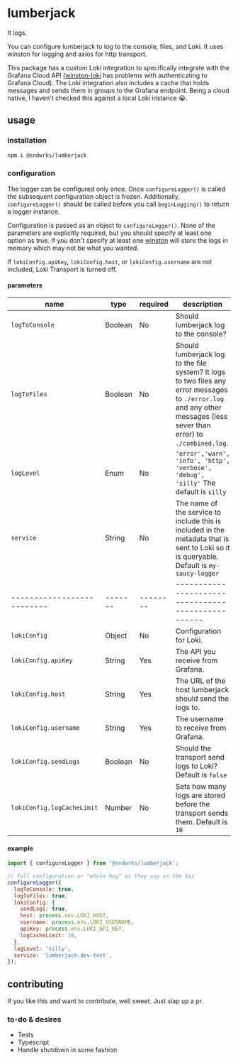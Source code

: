 # lumberjack

It logs.

You can configure lumberjack to log to the console, files, and Loki. It uses winston for logging and axios for http transport.

This package has a custom Loki integration to specifically integrate with the Grafana Cloud API ([winston-loki](https://github.com/JaniAnttonen/winston-loki) has problems with authenticating to Grafana Cloud). The Loki integration also includes a cache that holds messages and sends them in groups to the Grafana endpoint. Being a cloud native, I haven't checked this against a local Loki instance 😭.

## usage

### installation

```sh
npm i @sndwrks/lumberjack
```

### configuration

The logger can be configured only once. Once `configureLogger()` is called the subsequent configuration object is frozen. Additionally, `configureLogger()` should be called before you call `beginLogging()` to return a logger instance.

Configuration is passed as an object to `configureLogger()`. None of the parameters are explicitly required, but you should specify at least one option as true. If you don't specify at least one [winston](https://github.com/winstonjs/winston) will store the logs in memory which may not be what you wanted.

If `lokiConfig.apiKey`, `lokiConfig.host`, or `lokiConfig.username` are not included, Loki Transport is turned off.

#### parameters
| name                       | type    | required | description                                        |
| -------------------------- | ------- | -------- | -------------------------------------------------- |
| `logToConsole`             | Boolean | No       | Should lumberjack log to the console?              |
| `logToFiles`               | Boolean | No       | Should lumberjack log to the file system? It logs to two files any error messages to `./error.log` and any other messages (less sever than error) to `./combined.log`. |
| `logLevel`                 | Enum    | No       | `'error','warn', 'info', 'http', 'verbose', 'debug', 'silly'` The default is `silly`|
| `service`                  | String  | No       | The name of the service to include this is included in the metadata that is sent to Loki so it is queryable. Default is `my-saucy-logger`  |
| -------------------------- | ------- | -------- | -------------------------------------------------- |
| `lokiConfig`               | Object  | No       | Configuration for Loki.                            |
| `lokiConfig.apiKey`        | String  | Yes      | The API you receive from Grafana.                  |
| `lokiConfig.host`          | String  | Yes      | The URL of the host lumberjack should send the logs to. |
| `lokiConfig.username`      | String  | Yes      | The username to receive from Grafana.              |
| `lokiConfig.sendLogs`      | Boolean | No       | Should the transport send logs to Loki? Default is `false` |
| `lokiConfig.logCacheLimit` | Number  | No       | Sets how many logs are stored before the transport sends them. Default is `10` |

#### example
```js
import { configureLogger } from '@sndwrks/lumberjack';

// full configuration or "whole hog" as they say in the biz
configureLogger({
  logToConsole: true,
  logToFiles: true,
  lokiConfig: {
    sendLogs: true,
    host: process.env.LOKI_HOST,
    username: process.env.LOKI_USERNAME,
    apiKey: process.env.LOKI_API_KEY,
    logCacheLimit: 10,
  },
  logLevel: 'silly',
  service: 'lumberjack-dev-test',
});
```

## contributing

If you like this and want to contribute, well sweet. Just slap up a pr.

### to-do & desires

 - Tests
 - Typescript
 - Handle shutdown in some fashion